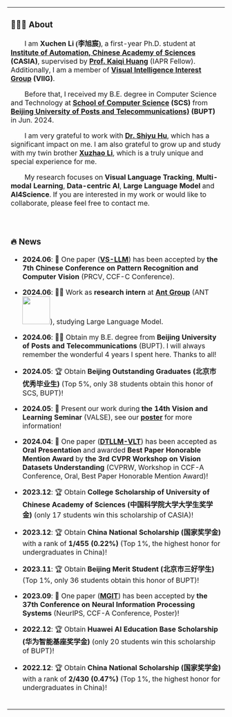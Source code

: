<table>

<tr><td>

### 👨🏻‍💻 About
<p>
  &emsp;&emsp;I am <b>Xuchen Li <font face="楷体">(李旭宸)</font></b>, a first-year Ph.D. student at <b><a href="http://english.ia.cas.cn/"> Institute of Automation, Chinese Academy of Sciences</a> (CASIA)</b>, supervised by <b><a href="https://people.ucas.ac.cn/~huangkaiqi?language=en">Prof. Kaiqi Huang</a></b> (IAPR Fellow). Additionally, I am a member of <b><a href="http://viig.aitestunion.com/">Visual Intelligence Interest Group</a> (VIIG)</b>.
</p>
<p>
  &emsp;&emsp;Before that, I received my B.E. degree in Computer Science and Technology at <b><a href="https://scs.bupt.edu.cn/">School of Computer Science</a> (SCS)</b> from <b><a href="https://www.bupt.edu.cn/">Beijing University of Posts and Telecommunications)</a> (BUPT)</b> in Jun. 2024.
</p>
<p>
  &emsp;&emsp;I am very grateful to work with <b><a href="https://huuuuusy.github.io/">Dr. Shiyu Hu</a></b>, which has a significant impact on me. I am also grateful to grow up and study with my twin brother <b><a href="https://xuzhaoli.github.io/">Xuzhao Li</a></b>, which is a truly unique and special experience for me.
</p>
<p>
  &emsp;&emsp;My research focuses on <b>Visual Language Tracking</b>, <b>Multi-modal Learning</b>, <b>Data-centric AI</b>, <b>Large Language Model</b> and <b>AI4Science</b>. If you are interested in my work or would like to collaborate, please feel free to contact me.
</p>
<br>
</td></tr>

<tr><td>

### 🔥 News

- **2024.06**: 📝 One paper ([**VS-LLM**](https://xuchen-li.github.io/#VSLLM)) has been accepted by **the 7th Chinese Conference on Pattern Recognition and Computer Vision** (PRCV, CCF-C Conference).

- **2024.06**: 👩‍💻 Work as **research intern** at **<a href="https://www.antgroup.com/en">Ant Group</a>** (ANT <a href="https://www.antgroup.com/en"><img src="E:\Desktop\task\homepage\Xuchen-Li.github.io\images\ANT.png" style="width: 4em;"/></a>), studying Large Language Model.

- **2024.06**: 👨‍🎓 Obtain my B.E. degree from **Beijing University of Posts and Telecommunications** (BUPT). I will always remember the wonderful 4 years I spent here. Thanks to all!

- **2024.05**: 🏆 Obtain **Beijing Outstanding Graduates (<font face="楷体">北京市优秀毕业生</font>)** (Top 5%, only 38 students obtain this honor of SCS, BUPT)!

- **2024.05**: 📣 Present our work during **the 14th Vision and Learning Seminar** (VALSE), see our [**poster**](https://xuchen-li.github.io/files/VALSE-poster.pdf) for more information!

- **2024.04**: 📝 One paper ([**DTLLM-VLT**](https://xuchen-li.github.io/#DTLLM)) has been accepted as **Oral Presentation** and awarded **Best Paper Honorable Mention Award** by **the 3rd CVPR Workshop on Vision Datasets Understanding** (CVPRW, Workshop in CCF-A Conference, Oral, Best Paper Honorable Mention Award)!

- **2023.12**: 🏆 Obtain **College Scholarship of University of Chinese Academy of Sciences (<font face="楷体">中国科学院大学大学生奖学金</font>)** (only 17 students win this scholarship of CASIA)!

- **2023.12**: 🏆 Obtain **China National Scholarship (<font face="楷体">国家奖学金</font>)** with a rank of **1/455 (0.22%)** (Top 1%, the highest honor for undergraduates in China)!

- **2023.11**: 🏆 Obtain **Beijing Merit Student (<font face="楷体">北京市三好学生</font>)** (Top 1%, only 36 students obtain this honor of BUPT)!

- **2023.09**: 📝 One paper ([**MGIT**](https://xuchen-li.github.io/#MGIT)) has been accepted by **the 37th Conference on Neural Information Processing Systems** (NeurIPS, CCF-A Conference, Poster)!

- **2022.12**: 🏆 Obtain **Huawei AI Education Base Scholarship (<font face="楷体">华为智能基座奖学金</font>)** (only 20 students win this scholarship of BUPT)!

- **2022.12**: 🏆 Obtain **China National Scholarship (<font face="楷体">国家奖学金</font>)** with a rank of **2/430 (0.47%)** (Top 1%, the highest honor for undergraduates in China)!

<br>
</td></tr>

</table>
